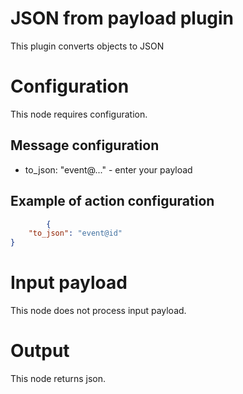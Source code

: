# JSON from payload plugin
This plugin converts objects to JSON

# Configuration

This node requires configuration.

## Message configuration
* to_json: "event@..." - enter your payload

## Example of action configuration

```json
        {
    "to_json": "event@id"
}
```

# Input payload

This node does not process input payload.

# Output

This node returns json.
